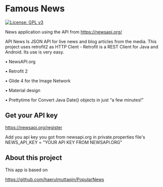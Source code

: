 # Famous News
[![License: GPL v3](https://img.shields.io/badge/License-GPL%20v3-blue.svg)](https://github.com/mardous/Newsletter/blob/master/LICENSE)

News application using the API from https://newsapi.org/

API News Is JSON API for live news and blog articles from the media.
This project uses retrofit2 as HTTP Clent - 
Retrofit is a REST Client for Java and Android. Its use is very easy.

• NewsAPI.org

• Retrofit 2

• Glide 4 for the Image Network

• Material design

• Prettytime for Convert Java Date() objects in just “a few minutes!”

## Get your API key

https://newsapi.org/register

Add you api key you got from newsapi.org in private.properties file's NEWS_API_KEY = "YOUR API KEY FROM NEWSAPI.ORG"

## About this project
This app is based on

https://github.com/haerulmuttaqin/PopularNews
